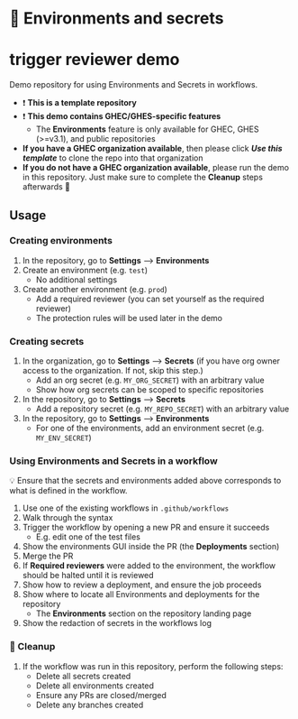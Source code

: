 # :rocket: Environments and secrets
# trigger reviewer demo

Demo repository for using Environments and Secrets in workflows.

- :exclamation: **This is a template repository**
- :exclamation: **This demo contains GHEC/GHES-specific features**
  - The **Environments** feature is only available for GHEC, GHES (>=v3.1), and public repositories
- **If you have a GHEC organization available**, then please click ***Use this template*** to clone the repo into that organization
- **If you do not have a GHEC organization available**, please run the demo in this repository. Just make sure to complete the **Cleanup** steps afterwards :house_with_garden:

## Usage 

### Creating environments

1. In the repository, go to **Settings** --> **Environments**
1. Create an environment (e.g. `test`)
    - No additional settings
1. Create another environment (e.g. `prod`) 
    - Add a required reviewer (you can set yourself as the required reviewer)
    - The protection rules will be used later in the demo

### Creating secrets

1. In the organization, go to **Settings** --> **Secrets** (if you have org owner access to the organization. If not, skip this step.)
    - Add an org secret (e.g. `MY_ORG_SECRET`) with an arbitrary value
    - Show how org secrets can be scoped to specific repositories
1. In the repository, go to **Settings** --> **Secrets**
    - Add a repository secret (e.g. `MY_REPO_SECRET`) with an arbitrary value
1. In the repository, go to **Settings** --> **Environments**
    - For one of the environments, add an environment secret (e.g. `MY_ENV_SECRET`)

### Using Environments and Secrets in a workflow

:bulb: Ensure that the secrets and environments added above corresponds to what is defined in the workflow.

1. Use one of the existing workflows in `.github/workflows`
1. Walk through the syntax
1. Trigger the workflow by opening a new PR and ensure it succeeds
    - E.g. edit one of the test files
1. Show the environments GUI inside the PR (the **Deployments** section)
1. Merge the PR
1. If **Required reviewers** were added to the environment, the workflow should be halted until it is reviewed
1. Show how to review a deployment, and ensure the job proceeds
1. Show where to locate all Environments and deployments for the repository
    - The **Environments** section on the repository landing page
1. Show the redaction of secrets in the workflows log

### :house_with_garden: Cleanup

1. If the workflow was run in this repository, perform the following steps:
    - Delete all secrets created
    - Delete all environments created
    - Ensure any PRs are closed/merged
    - Delete any branches created

